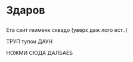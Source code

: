 <h1><p>Здаров</p></h1>
<p>Ета саит геименк сквадо (уверх даж лого ест..)</p>
<p>ТРУП тупои ДАУН</p>
<a link="https://www.youtube.com/channel/UCmI4msS0fpxaCWdDV4RMAbw">НОЖМИ СЮДА ДАЛБАЕБ</a>
